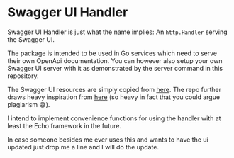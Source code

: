 # Swagger UI Handler

Swagger UI Handler is just what the name implies: An `http.Handler` serving the 
Swagger UI.

The package is intended to be used in Go services which need to serve their own
OpenApi documentation. You can however also setup your own Swagger UI server
with it as demonstrated by the server command in this repository.

The Swagger UI resources are simply copied from 
[here](https://github.com/swagger-api/swagger-ui/tree/master/dist). The repo
further draws heavy inspiration from 
[here](https://github.com/haxii/go-swagger-ui) (so heavy in fact that you could
argue plagiarism :sweat_smile:).

I intend to implement convenience functions for using the handler with at least
the Echo framework in the future.

In case someone besides me ever uses this and wants to have the ui updated just
drop me a line and I will do the update.
